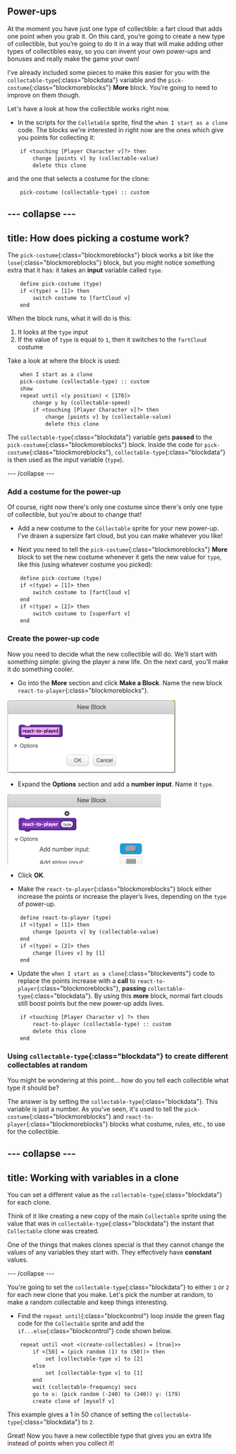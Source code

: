 ## Power-ups

At the moment you have just one type of collectible: a fart cloud that adds one point when you grab it. On this card, you’re going to create a new type of collectible, but you’re going to do it in a way that will make adding other types of collectibles easy, so you can invent your own power-ups and bonuses and really make the game your own!

I’ve already included some pieces to make this easier for you with the `collectable-type`{:class="blockdata"} variable and the `pick-costume`{:class="blockmoreblocks"} **More** block. You’re going to need to improve on them though. 

Let's have a look at how the collectible works right now.

+ In the scripts for the `Colletable` sprite, find the `when I start as a clone` code. The blocks we're interested in right now are the ones which give you points for collecting it:

```blocks
    if <touching [Player Character v]?> then
        change [points v] by (collectable-value)
        delete this clone
```

 and the one that selects a costume for the clone:

```blocks
    pick-costume (collectable-type) :: custom
```

--- collapse ---
---
title: How does picking a costume work?
---

The `pick-costume`{:class="blockmoreblocks"} block works a bit like the `lose`{:class="blockmoreblocks"} block, but you might notice something extra that it has: it takes an **input** variable called `type`.

```blocks
    define pick-costume (type)
    if <(type) = [1]> then
        switch costume to [fartCloud v]
    end
```
    
When the block runs, what it will do is this:

 1. It looks at the `type` input
 1. If the value of `type` is equal to `1`, then it switches to the `fartCloud` costume

Take a look at where the block is used:

```blocks
    when I start as a clone
    pick-costume (collectable-type) :: custom
    show
    repeat until <(y position) < [170]>
        change y by (collectable-speed)
        if <touching [Player Character v]?> then
            change [points v] by (collectable-value)
            delete this clone
```

The `collectable-type`{:class="blockdata"} variable gets **passed** to the `pick-costume`{:class="blockmoreblocks"} block. Inside the code for `pick-costume`{:class="blockmoreblocks"}, `collectable-type`{:class="blockdata"} is then used as the input variable (`type`).

--- /collapse ---

### Add a costume for the power-up

Of course, right now there's only one costume since there's only one type of collectible, but you're about to change that!

+ Add a new costume to the `Collectable` sprite for your new power-up. I've drawn a supersize fart cloud, but you can make whatever you like!

+ Next you need to tell the `pick-costume`{:class="blockmoreblocks"} **More** block to set the new costume whenever it gets the new value for `type`, like this \(using whatever costume you picked\): 

```blocks
    define pick-costume (type)
    if <(type) = [1]> then
        switch costume to [fartCloud v]
    end
    if <(type) = [2]> then
        switch costume to [superFart v]
    end
```

### Create the power-up code

Now you need to decide what the new collectible will do. We’ll start with something simple: giving the player a new life. On the next card, you’ll make it do something cooler. 

+ Go into the **More** section and click **Make a Block**. Name the new block `react-to-player`{:class="blockmoreblocks"}.

![Type in the name for the block](images/powerupMakeName.png)

+ Expand the **Options** section and add a **number input**. Name it `type`.

![Adding a number input to the block](images/powerupMakeInput.png)

+ Click **OK**. 

+ Make the `react-to-player`{:class="blockmoreblocks"} block either increase the points or increase the player’s lives, depending on the `type` of power-up.  

```blocks
    define react-to-player (type)
    if <(type) = [1]> then
        change [points v] by (collectable-value)
    end
    if <(type) = [2]> then
        change [lives v] by [1]
    end
```

+ Update the `when I start as a clone`{:class="blockevents"} code to replace the points increase with a **call** to `react-to-player`{:class="blockmoreblocks"}, **passing** `collectable-type`{:class="blockdata"}. By using this **more** block, normal fart clouds still boost points but the new power-up adds lives. 

```blocks
    if <touching [Player Character v] ?> then
        react-to-player (collectable-type) :: custom
        delete this clone
    end
```

### Using `collectable-type`{:class="blockdata"} to create different collectables at random

You might be wondering at this point... how do you tell each collectible what type it should be?

The answer is by setting the `collectable-type`{:class="blockdata"}. This variable is just a number. As you've seen, it's used to tell the `pick-costume`{:class="blockmoreblocks"} and `react-to-player`{:class="blockmoreblocks"} blocks what costume, rules, etc., to use for the collectible. 

--- collapse ---
---
title: Working with variables in a clone
---

You can set a different value as the `collectable-type`{:class="blockdata"} for each clone. 

Think of it like creating a new copy of the main `Collectable` sprite using the value that was in `collectable-type`{:class="blockdata"} the instant that `Collectable` clone was created. 

One of the things that makes clones special is that they cannot change the values of any variables they start with. They effectively have **constant** values.

--- /collapse ---

You're going to set the `collectable-type`{:class="blockdata"} to either `1` or `2` for each new clone that you make. Let's pick the number at random, to make a random collectable and keep things interesting. 

+ Find the `repeat until`{:class="blockcontrol"} loop inside the green flag code for the `Collectable` sprite and add the `if...else`{:class="blockcontrol"} code shown below.

```blocks
    repeat until <not <(create-collectables) = [true]>>
        if <[50] = (pick random (1) to (50))> then
            set [collectable-type v] to [2]
        else
            set [collectable-type v] to [1]
        end
        wait (collectable-frequency) secs
        go to x: (pick random (-240) to (240)) y: (179)
        create clone of [myself v]
```

This example gives a 1 in 50 chance of setting the `collectable-type`{:class="blockdata"} to `2`.

Great! Now you have a new collectible type that gives you an extra life instead of points when you collect it!
